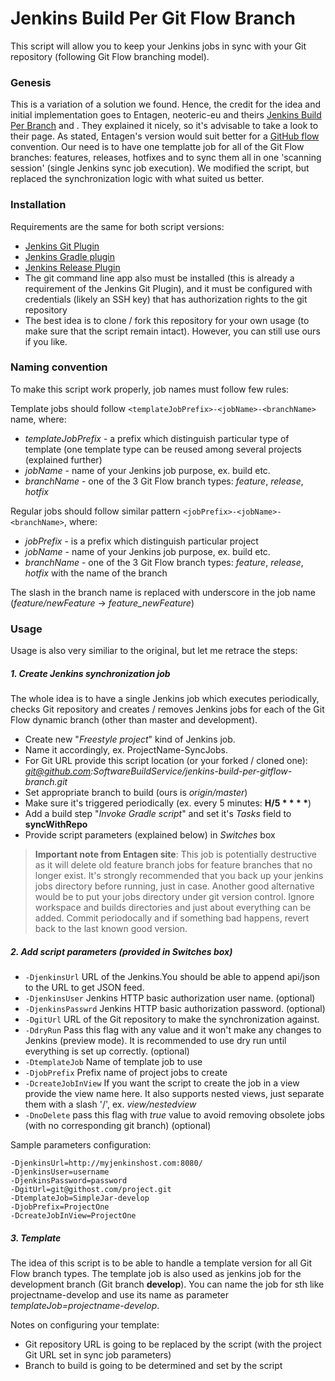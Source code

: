 # Jenkins Build Per Git Flow Branch
This script will allow you to keep your Jenkins jobs in sync with your Git repository (following Git Flow branching model).

### Genesis
This is a variation of a solution we found. Hence, the credit for the idea and initial implementation goes to Entagen, neoteric-eu and theirs [Jenkins Build Per Branch] and . They explained it nicely, so it's advisable to take a look to their page. As stated, Entagen's version would suit better for a [GitHub flow] convention. Our need is to have one templatte job for all of the Git Flow branches: features, releases, hotfixes and to sync them all in one 'scanning session' (single Jenkins sync job execution). 
We modified the script, but replaced the synchronization logic with what suited us better.

### Installation
Requirements are the same for both script versions:
- [Jenkins Git Plugin]
- [Jenkins Gradle plugin]
- [Jenkins Release Plugin]
- The git command line app also must be installed (this is already a requirement of the Jenkins Git Plugin), and it must be configured with credentials (likely an SSH key) that has authorization rights to the git repository
- The best idea is to clone / fork this repository for your own usage (to make sure that the script remain intact). However, you can still use ours if you like.

### Naming convention
To make this script work properly, job names must follow few rules:

Template jobs should follow
`<templateJobPrefix>-<jobName>-<branchName>` name, where:
- *templateJobPrefix* - a prefix which distinguish particular type of template (one template type can be reused among several projects (explained further)
- *jobName* - name of your Jenkins job purpose, ex. build etc. 
- *branchName* - one of the 3 Git Flow branch types: *feature*, *release*, *hotfix*

Regular jobs should follow similar pattern `<jobPrefix>-<jobName>-<branchName>`, where:
- *jobPrefix* - is a prefix which distinguish particular project
- *jobName* - name of your Jenkins job purpose, ex. build etc. 
- *branchName* -  one of the 3 Git Flow branch types: *feature*, *release*, *hotfix* with the name of the branch 

The slash in the branch name is replaced with underscore in the job name (*feature/newFeature* -> *feature_newFeature*)

### Usage
Usage is also very similiar to the original, but let me retrace the steps:

##### 1. Create Jenkins synchronization job
The whole idea is to have a single Jenkins job which executes periodically, checks Git repository and creates / removes Jenkins jobs for each of the Git Flow dynamic branch (other than master and development).

- Create new "*Freestyle project*" kind of Jenkins job.
- Name it accordingly, ex. ProjectName-SyncJobs.
- For Git URL provide this script location (or your forked / cloned one): *git@github.com:SoftwareBuildService/jenkins-build-per-gitflow-branch.git*
- Set appropriate branch to build (ours is *origin/master*)
- Make sure it's triggered periodically (ex. every 5 minutes: __H/5 \* \* \* \*__)
- Add a build step "*Invoke Gradle script*" and set it's *Tasks* field to **syncWithRepo**
- Provide script parameters (explained below) in *Switches* box


> **Important note from Entagen site**: This job is potentially destructive as it will delete old feature branch jobs for feature branches that no longer exist. It's strongly recommended that you back up your jenkins jobs directory before running, just in case. Another good alternative would be to put your jobs directory under git version control. Ignore workspace and builds directories and just about everything can be added. Commit periodocally and if something bad happens, revert back to the last known good version.

##### 2. Add script parameters (provided in Switches box)
- `-DjenkinsUrl` URL of the Jenkins.You should be able to append api/json to the URL to get JSON feed.
- `-DjenkinsUser` Jenkins HTTP basic authorization user name. (optional)
- `-DjenkinsPasswrd` Jenkins HTTP basic authorization password. (optional)
- `-DgitUrl` URL of the Git repository to make the synchronization against.
- `-DdryRun` Pass this flag with any value and it won't make any changes to Jenkins (preview mode). It is recommended to use dry run until everything is set up correctly. (optional)
- `-DtemplateJob` Name of template job to use
- `-DjobPrefix` Prefix name of project jobs to create
- `-DcreateJobInView` If you want the script to create the job in a view provide the view name here. It also supports nested views, just separate them with a slash '/', ex. *view/nestedview*
- `-DnoDelete` pass this flag with *true* value to avoid removing obsolete jobs (with no corresponding git branch) (optional)

Sample parameters configuration:
```
-DjenkinsUrl=http://myjenkinshost.com:8080/
-DjenkinsUser=username
-DjenkinsPassword=password
-DgitUrl=git@githost.com/project.git
-DtemplateJob=SimpleJar-develop
-DjobPrefix=ProjectOne
-DcreateJobInView=ProjectOne
```

##### 3. Template
The idea of this script is to be able to handle a template version for all Git Flow branch types. The template job is also used as jenkins job for the development branch 
(Git branch **develop**). You can name the job for sth like projectname-develop and use its name as parameter *templateJob=projectname-develop*.

Notes on configuring your template:
- Git repository URL is going to be replaced by the script (with the project Git URL set in sync job parameters)
- Branch to build is going to be determined and set by the script

[Jenkins Build Per Branch]:http://entagen.github.io/jenkins-build-per-branch/
[Jenkins Build Per Gitflow Branch]:https://github.com/neoteric-eu/jenkins-build-per-gitflow-branch
[GitHub flow]:http://scottchacon.com/2011/08/31/github-flow.html
[Jenkins Git Plugin]:https://wiki.jenkins-ci.org/display/JENKINS/Git+Plugin
[Jenkins Gradle plugin]:https://wiki.jenkins-ci.org/display/JENKINS/Gradle+Plugin
[Jenkins Release Plugin]:https://wiki.jenkins-ci.org/display/JENKINS/Release+Plugin
[code of Entagen version]:https://github.com/entagen/jenkins-build-per-branch/blob/master/src/main/groovy/com/entagen/jenkins/TemplateJob.groovy
